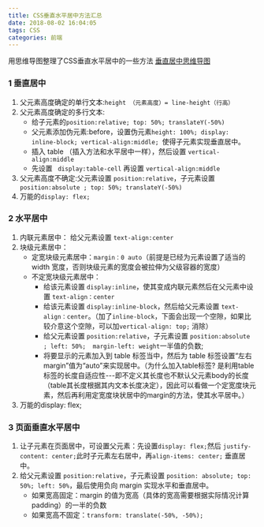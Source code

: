 ```yaml
---
title: CSS垂直水平居中方法汇总
date: 2018-08-02 16:04:05
tags: CSS
categories: 前端
---
```


用思维导图整理了CSS垂直水平居中的一些方法
<escape><!-- more --></escape>
[垂直居中思维导图](https://i.loli.net/2018/08/20/5b7a7d19547b4.png)

### 1  垂直居中
1. 父元素高度确定的单行文本:`height （元素高度）= line-height（行高）`
2. 父元素高度确定的多行文本:
	* 给子元素的`position:relative; top: 50%; translateY(-50%)`
	*  父元素添加伪元素:before，设置伪元素`height: 100%; display: inline-block; vertical-align:middle; `使得子元素实现垂直居中。
	* 插入  table （插入方法和水平居中一样），然后设置  `vertical-align:middle`
	* 先设置 ` display:table-cell`  再设置  `vertical-align:middle`
3. 父元素高度不确定:父元素设置 `position:relative`，子元素设置  `position:absolute ; top: 50%; translateY(-50%)`
4. 万能的`display: flex;`

### 2  水平居中
1. 内联元素居中： 给父元素设置 `text-align:center`
2. 块级元素居中： 
	* 定宽块级元素居中：`margin：0 auto`（前提是已经为元素设置了适当的 width 宽度，否则块级元素的宽度会被拉伸为父级容器的宽度）
	*  不定宽块级元素居中：
		* 给该元素设置  `display:inline`，使其变成内联元素然后在父元素中设置 `text-align：center`
		* 给该元素设置  `display:inline-block`，然后给父元素设置 `text-align：center`。（加了`inline-block`，下面会出现一个空隙，如果比较介意这个空隙，可以加`vertical-align: top;` 消除）
		* 给父元素设置 `position:relative`，子元素设置  `position:absolute ; left: 50%;  margin-left: weight`一半值的负数;
		* 将要显示的元素加入到 table 标签当中，然后为 table 标签设置“左右margin”值为“auto”来实现居中。（为什么加入table标签? 是利用table标签的长度自适应性---即不定义其长度也不默认父元素body的长度（table其长度根据其内文本长度决定），因此可以看做一个定宽度块元素，然后再利用定宽度块状居中的margin的方法，使其水平居中。）
3. 万能的display: flex;

### 3  页面垂直水平居中
1. 让子元素在页面居中，可设置父元素：先设置`display: flex;`然后 `justify-content: center;`此时子元素左右居中，再`align-items: center;` 垂直居中。
2. 给父元素设置 `position:relative`，子元素设置  `position: absolute; top: 50%; left: 50%`，最后使用负向 margin 实现水平和垂直居中。
	* 如果宽高固定：margin 的值为宽高（具体的宽高需要根据实际情况计算 padding）的一半的负数
	* 如果宽高不固定：`transform: translate(-50%, -50%);`

